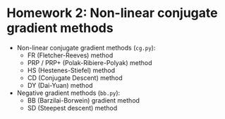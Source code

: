 # Homework 2: Non-linear conjugate gradient methods

- Non-linear conjugate gradient methods (`cg.py`):
  - FR (Fletcher-Reeves) method
  - PRP / PRP+ (Polak-Ribiere-Polyak) method
  - HS (Hestenes-Stiefel) method
  - CD (Conjugate Descent) method
  - DY (Dai-Yuan) method
- Negative gradient methods (`bb.py`):
  - BB (Barzilai-Borwein) gradient method
  - SD (Steepest descent) method